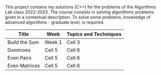 
This project contains my solutions (C++) for the problems of the Algorithms Lab class 2022-2023. The course consists in solving algorithmic problems given in a contextual description. To solve some problems, knowledge of advanced algorithms - graduate level, is required.


|  Title       |   Week   | Topics and Techniques|
|--------------|----------|----------------------|
| Build the Sum| Week 1   | Cell 3   |
| Dominoes  | Cell 5   | Cell 6   |
| Even Pairs  | Cell 5   | Cell 6   |
| Even Matrices  | Cell 5   | Cell 6   |

